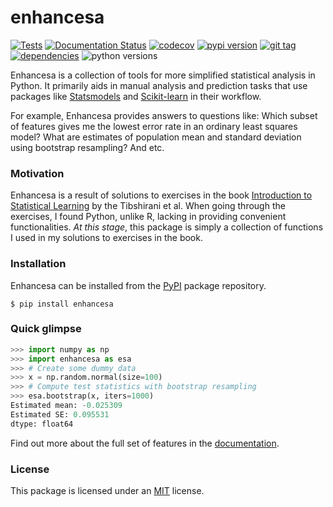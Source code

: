 # enhancesa

[![Tests](https://github.com/sinablk/enhancesa/workflows/Tests/badge.svg)](https://github.com/sinablk/enhancesa/actions?workflow=Tests)
[![Documentation Status](https://readthedocs.org/projects/enhancesa/badge/?version=latest)](https://enhancesa.readthedocs.io/en/latest/?badge=latest)
[![codecov](https://codecov.io/gh/sinablk/enhancesa/branch/master/graph/badge.svg)](https://codecov.io/gh/sinablk/enhancesa) 
[![pypi version](https://img.shields.io/pypi/v/enhancesa.svg)](https://pypi.org/project/enhancesa/)
[![git tag](https://img.shields.io/github/tag-pre/sinablk/enhancesa.svg?label=git%20tag)](https://github.com/sinablk/enhancesa/releases)
[![dependencies](https://img.shields.io/librariesio/github/sinablk/enhancesa.svg)](https://libraries.io/github/sinablk/enhancesa)
![python versions](https://img.shields.io/pypi/pyversions/enhancesa.svg)

Enhancesa is a collection of tools for more simplified statistical analysis in Python. It primarily aids in manual analysis and prediction tasks that use packages like [Statsmodels](https://www.statsmodels.org/stable/index.html) and [Scikit-learn](https://scikit-learn.org/stable/index.html) in their workflow.

For example, Enhancesa provides answers to questions like: Which subset of features gives me the lowest error rate in an ordinary least squares model? What are estimates of population mean and standard deviation using bootstrap resampling? And etc.

### Motivation

Enhancesa is a result of solutions to exercises in the book [Introduction to Statistical Learning](https://www-bcf.usc.edu/~gareth/ISL/) by the Tibshirani et al. When going through the exercises, I found Python, unlike R, lacking in providing convenient functionalities. _At this stage_, this package is simply a collection of functions I used in my solutions to exercises in the book.

### Installation

Enhancesa can be installed from the [PyPI](https://pypi.org/project/enhancesa/) package repository.

```
$ pip install enhancesa
```

### Quick glimpse

```python
>>> import numpy as np
>>> import enhancesa as esa
>>> # Create some dummy data
>>> x = np.random.normal(size=100)
>>> # Compute test statistics with bootstrap resampling
>>> esa.bootstrap(x, iters=1000)
Estimated mean: -0.025309
Estimated SE: 0.095531
dtype: float64
```

Find out more about the full set of features in the [documentation](https://enhancesa.readthedocs.io/en/latest/?badge=latest).

### License

This package is licensed under an [MIT](https://github.com/sinablk/enhancesa/blob/master/LICENSE.txt) license.

